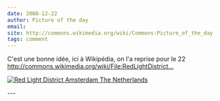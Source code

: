 ```yaml
---
date: 2008-12-22
author: Picture of the day
email: 
site: http://commons.wikimedia.org/wiki/Commons:Picture_of_the_day
tags: comment
---
```


<p>
C'est une bonne idée, ici à Wikipédia, on l'a reprise pour le 22<br />
<a href="http://commons.wikimedia.org/wiki/File:RedLightDistrictAmsterdamTheNetherlands.jpg">http://commons.wikimedia.org/wiki/File:RedLightDistrict...</a></p>

<p><a href="http://commons.wikimedia.org/wiki/File:RedLightDistrictAmsterdamTheNetherlands.jpg"><img title="RedLightDistrictAmsterdamTheNetherlands.jpg" style="margin: 0 auto; display: block;" alt="Red Light District Amsterdam The Netherlands" src="https://upload.wikimedia.org/wikipedia/commons/thumb/3/37/RedLightDistrictAmsterdamTheNetherlands.jpg/240px-RedLightDistrictAmsterdamTheNetherlands.jpg" /></a>
</p>
---